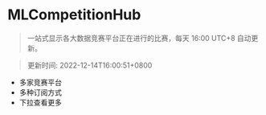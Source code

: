 # MLCompetitionHub

> 一站式显示各大数据竞赛平台正在进行的比赛，每天 16:00 UTC+8 自动更新。
  
> 更新时间: 2022-12-14T16:00:51+0800 

* 多家竞赛平台
* 多种订阅方式
* 下拉查看更多